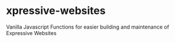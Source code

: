 # xpressive-websites
Vanilla Javascript Functions for easier building and maintenance of Expressive Websites
